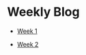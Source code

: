 # Weekly Blog

- [Week 1](_posts/2019-01-11-first-post.md)

- [Week 2](_posts/2019-01-18-second-post.md)
